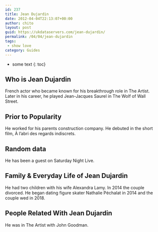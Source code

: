 ```yaml
---
id: 237
title: Jean Dujardin
date: 2012-04-04T22:13:07+00:00
author: chito
layout: post
guid: https://ukdataservers.com/jean-dujardin/
permalink: /04/04/jean-dujardin
tags:
 - show love
category: Guides
---
```


* some text
{: toc}


## Who is  Jean Dujardin
                  
                  
                  
French actor who became known for his breakthrough role in The Artist. Later in his career, he played Jean-Jacques Saurel in The Wolf of Wall Street.
                  
                
                
                
## Prior to Popularity 
                  
                  
                  
He worked for his parents construction company. He debuted in the short film, À l&#8217;abri des regards indiscrets.
                  
                
                
                
## Random data 
                  
                  
                  
He has been a guest on Saturday Night Live.
                  
                
                
                
## Family & Everyday Life of Jean Dujardin
                  
                  
                  
He had two children with his wife Alexandra Lamy. In 2014 the couple divorced. He began dating figure skater Nathalie Péchalat in 2014 and the couple wed in 2018.
                  
                
                
                
## People Related With  Jean Dujardin
                  
                  
                  
He was in The Artist with John Goodman.
                  
                
              
            
          
          
          
    
    
  
